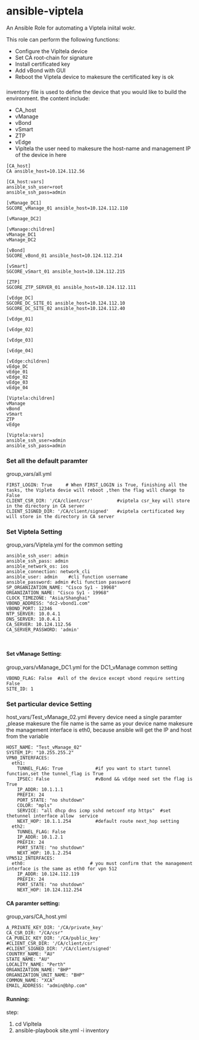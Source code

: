 # ansible-viptela

An Ansible Role for automating a Viptela iniital wokr.

This role can perform the following functions:
- Configure the Vipltela device
- Set CA root-chain for signature 
- Install certificated key 
- Add vBond with GUI
- Reboot the Viptela device to  makesure the certificated key is ok  

###
inventory file is used to define the device that you would like to build the environment.
the content include:
- CA_host
- vManage
- vBond 
- vSmart
- ZTP
- vEdge
- Vipltela 
the user need to makesure the host-name and management IP of the device in here
```
[CA_host]
CA ansible_host=10.124.112.56

[CA_host:vars]
ansible_ssh_user=root
ansible_ssh_pass=admin

[vManage_DC1]
SGCORE_vManage_01 ansible_host=10.124.112.110

[vManage_DC2]

[vManage:children]
vManage_DC1
vManage_DC2

[vBond]
SGCORE_vBond_01 ansible_host=10.124.112.214

[vSmart]
SGCORE_vSmart_01 ansible_host=10.124.112.215

[ZTP]
SGCORE_ZTP_SERVER_01 ansible_host=10.124.112.111

[vEdge_DC]
SGCORE_DC_SITE_01 ansible_host=10.124.112.10
SGCORE_DC_SITE_02 ansible_host=10.124.112.40

[vEdge_01]

[vEdge_02]

[vEdge_03]

[vEdge_04]

[vEdge:children]
vEdge_DC
vEdge_01
vEdge_02
vEdge_03
vEdge_04

[Viptela:children]
vManage
vBond
vSmart
ZTP
vEdge

[Viptela:vars]
ansible_ssh_user=admin
ansible_ssh_pass=admin

```


### Set all the default paramter 

group_vars/all.yml
```
FIRST_LOGIN: True     # When FIRST_LOGIN is True, finishing all the tasks, the Vipleta devie will reboot ,then the flag will change to False 
CLIENT_CSR_DIR: '/CA/client/csr'         #viptela csr_key will store in the directory in CA server
CLIENT_SIGNED_DIR: '/CA/client/signed'   #viptela certificated key  will store in the directory in CA server
```

### Set Viptela Setting
group_vars/Viptela.yml for the common setting 
```
ansible_ssh_user: admin
ansible_ssh_pass: admin
ansible_network_os: ios
ansible_connection: network_cli
ansible_user: admin    #cli function username
ansible_password: admin #cli function password
SP_ORGANIZATION_NAME: "Cisco Sy1 - 19968"
ORGANIZATION_NAME: "Cisco Sy1 - 19968"
CLOCK_TIMEZONE: "Asia/Shanghai"
VBOND_ADDRESS: "dc2-vbond1.com"
VBOND_PORT: 12346
NTP_SERVER: 10.0.4.1
DNS_SERVER: 10.0.4.1
CA_SERVER: 10.124.112.56
CA_SERVER_PASSWORD: 'admin'

  
```

#### Set vManage Setting:
group_vars/vManage_DC1.yml  for the DC1_vManage common setting
```
VBOND_FLAG: False  #all of the device except vbond require setting False 
SITE_ID: 1
```

### Set particular device Setting
host_vars/Test_vManage_02.yml #every device need a single paramter ,please makesure the file name is the same as your device name 
makesure the management interface is eth0, because ansible will get the IP and host from the variable
```
HOST_NAME: "Test_vManage_02"
SYSTEM_IP: "10.255.255.2"
VPN0_INTERFACES:
  eth1:
    TUNNEL_FLAG: True            #if you want to start tunnel function,set the tunnel_flag is True 
    IPSEC: False                 #vBond && vEdge need set the flag is True 
	IP_ADDR: 10.1.1.1
    PREFIX: 24
    PORT_STATE: "no shutdown"
    COLOR: "mpls"
    SERVICE: "all dhcp dns icmp sshd netconf ntp https"  #set thetunnel interface allow  service 
    NEXT_HOP: 10.1.1.254         #default route next_hop setting 
  eth2:
    TUNNEL_FLAG: False
    IP_ADDR: 10.1.2.1
    PREFIX: 24
    PORT_STATE: "no shutdown"
    NEXT_HOP: 10.1.2.254
VPN512_INTERFACES:
  eth0:                        # you must confirm that the management interface is the same as eth0 for vpn 512
    IP_ADDR: 10.124.112.119
    PREFIX: 24
    PORT_STATE: "no shutdown"
    NEXT_HOP: 10.124.112.254

```

#### CA paramter setting:
group_vars/CA_host.yml
```
A_PRIVATE_KEY_DIR: '/CA/private_key' 
CA_CSR_DIR: "/CA/csr"
CA_PUBLIC_KEY_DIR: '/CA/public_key'
#CLIENT_CSR_DIR: '/CA/client/csr'
#CLIENT_SIGNED_DIR: '/CA/client/signed'
COUNTRY_NAME: "AU"                      
STATE_NAME: "AU"
LOCALITY_NAME: "Perth"
ORGANIZATION_NAME: "BHP"
ORGANIZATION_UNIT_NAME: "BHP"
COMMON_NAME: "XCA"
EMAIL_ADDRESS: "admin@bhp.com"

```

#### Running:
step:
1.  cd Vipltela
2.  ansible-playbook site.yml -i inventory

